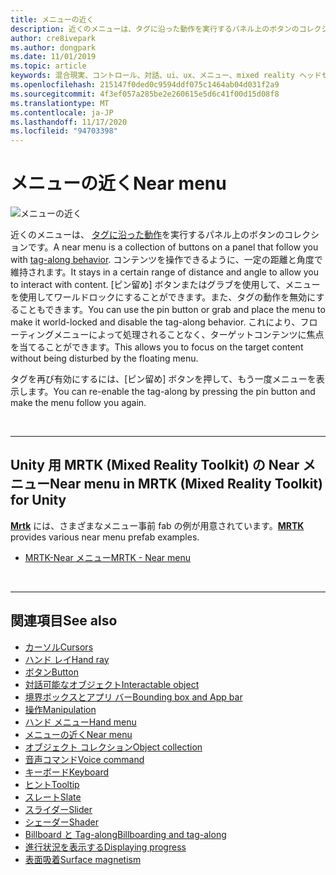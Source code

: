```yaml
---
title: メニューの近く
description: 近くのメニューは、タグに沿った動作を実行するパネル上のボタンのコレクションです。
author: cre8ivepark
ms.author: dongpark
ms.date: 11/01/2019
ms.topic: article
keywords: 混合現実、コントロール、対話、ui、ux、メニュー、mixed reality ヘッドセット、windows mixed reality ヘッドセット、仮想現実ヘッドセット、HoloLens、MRTK、Mixed Reality Toolkit
ms.openlocfilehash: 215147f0ded0c9594ddf075c1464ab04d031f2a9
ms.sourcegitcommit: 4f3ef057a285be2e260615e5d6c41f00d15d08f8
ms.translationtype: MT
ms.contentlocale: ja-JP
ms.lasthandoff: 11/17/2020
ms.locfileid: "94703398"
---
```

# <a name="near-menu"></a><span data-ttu-id="6a9ad-104">メニューの近く</span><span class="sxs-lookup"><span data-stu-id="6a9ad-104">Near menu</span></span>

![メニューの近く](images/UX_Hero_NearMenu.jpg)

<span data-ttu-id="6a9ad-106">近くのメニューは、 [タグに沿った動作](billboarding-and-tag-along.md#what-is-a-tag-along)を実行するパネル上のボタンのコレクションです。</span><span class="sxs-lookup"><span data-stu-id="6a9ad-106">A near menu is a collection of buttons on a panel that follow you with [tag-along behavior](billboarding-and-tag-along.md#what-is-a-tag-along).</span></span> <span data-ttu-id="6a9ad-107">コンテンツを操作できるように、一定の距離と角度で維持されます。</span><span class="sxs-lookup"><span data-stu-id="6a9ad-107">It stays in a certain range of distance and angle to allow you to interact with content.</span></span> <span data-ttu-id="6a9ad-108">[ピン留め] ボタンまたはグラブを使用して、メニューを使用してワールドロックにすることができます。また、タグの動作を無効にすることもできます。</span><span class="sxs-lookup"><span data-stu-id="6a9ad-108">You can use the pin button or grab and place the menu to make it world-locked and disable the tag-along behavior.</span></span> <span data-ttu-id="6a9ad-109">これにより、フローティングメニューによって処理されることなく、ターゲットコンテンツに焦点を当てることができます。</span><span class="sxs-lookup"><span data-stu-id="6a9ad-109">This allows you to focus on the target content without being disturbed by the floating menu.</span></span>

<span data-ttu-id="6a9ad-110">タグを再び有効にするには、[ピン留め] ボタンを押して、もう一度メニューを表示します。</span><span class="sxs-lookup"><span data-stu-id="6a9ad-110">You can re-enable the tag-along by pressing the pin button and make the menu follow you again.</span></span>

<br>

---

## <a name="near-menu-in-mrtk-mixed-reality-toolkit-for-unity"></a><span data-ttu-id="6a9ad-111">Unity 用 MRTK (Mixed Reality Toolkit) の Near メニュー</span><span class="sxs-lookup"><span data-stu-id="6a9ad-111">Near menu in MRTK (Mixed Reality Toolkit) for Unity</span></span>
<span data-ttu-id="6a9ad-112">**[Mrtk](https://github.com/Microsoft/MixedRealityToolkit-Unity)** には、さまざまなメニュー事前 fab の例が用意されています。</span><span class="sxs-lookup"><span data-stu-id="6a9ad-112">**[MRTK](https://github.com/Microsoft/MixedRealityToolkit-Unity)** provides various near menu prefab examples.</span></span>

* [<span data-ttu-id="6a9ad-113">MRTK-Near メニュー</span><span class="sxs-lookup"><span data-stu-id="6a9ad-113">MRTK - Near menu</span></span>](https://microsoft.github.io/MixedRealityToolkit-Unity/Documentation/README_NearMenu.html)


<br>

---


## <a name="see-also"></a><span data-ttu-id="6a9ad-114">関連項目</span><span class="sxs-lookup"><span data-stu-id="6a9ad-114">See also</span></span>

* [<span data-ttu-id="6a9ad-115">カーソル</span><span class="sxs-lookup"><span data-stu-id="6a9ad-115">Cursors</span></span>](cursors.md)
* [<span data-ttu-id="6a9ad-116">ハンド レイ</span><span class="sxs-lookup"><span data-stu-id="6a9ad-116">Hand ray</span></span>](point-and-commit.md)
* [<span data-ttu-id="6a9ad-117">ボタン</span><span class="sxs-lookup"><span data-stu-id="6a9ad-117">Button</span></span>](button.md)
* [<span data-ttu-id="6a9ad-118">対話可能なオブジェクト</span><span class="sxs-lookup"><span data-stu-id="6a9ad-118">Interactable object</span></span>](interactable-object.md)
* [<span data-ttu-id="6a9ad-119">境界ボックスとアプリ バー</span><span class="sxs-lookup"><span data-stu-id="6a9ad-119">Bounding box and App bar</span></span>](app-bar-and-bounding-box.md)
* [<span data-ttu-id="6a9ad-120">操作</span><span class="sxs-lookup"><span data-stu-id="6a9ad-120">Manipulation</span></span>](direct-manipulation.md)
* [<span data-ttu-id="6a9ad-121">ハンド メニュー</span><span class="sxs-lookup"><span data-stu-id="6a9ad-121">Hand menu</span></span>](hand-menu.md)
* [<span data-ttu-id="6a9ad-122">メニューの近く</span><span class="sxs-lookup"><span data-stu-id="6a9ad-122">Near menu</span></span>](near-menu.md)
* [<span data-ttu-id="6a9ad-123">オブジェクト コレクション</span><span class="sxs-lookup"><span data-stu-id="6a9ad-123">Object collection</span></span>](object-collection.md)
* [<span data-ttu-id="6a9ad-124">音声コマンド</span><span class="sxs-lookup"><span data-stu-id="6a9ad-124">Voice command</span></span>](voice-input.md)
* [<span data-ttu-id="6a9ad-125">キーボード</span><span class="sxs-lookup"><span data-stu-id="6a9ad-125">Keyboard</span></span>](keyboard.md)
* [<span data-ttu-id="6a9ad-126">ヒント</span><span class="sxs-lookup"><span data-stu-id="6a9ad-126">Tooltip</span></span>](tooltip.md)
* [<span data-ttu-id="6a9ad-127">スレート</span><span class="sxs-lookup"><span data-stu-id="6a9ad-127">Slate</span></span>](slate.md)
* [<span data-ttu-id="6a9ad-128">スライダー</span><span class="sxs-lookup"><span data-stu-id="6a9ad-128">Slider</span></span>](slider.md)
* [<span data-ttu-id="6a9ad-129">シェーダー</span><span class="sxs-lookup"><span data-stu-id="6a9ad-129">Shader</span></span>](shader.md)
* [<span data-ttu-id="6a9ad-130">Billboard と Tag-along</span><span class="sxs-lookup"><span data-stu-id="6a9ad-130">Billboarding and tag-along</span></span>](billboarding-and-tag-along.md)
* [<span data-ttu-id="6a9ad-131">進行状況を表示する</span><span class="sxs-lookup"><span data-stu-id="6a9ad-131">Displaying progress</span></span>](progress.md)
* [<span data-ttu-id="6a9ad-132">表面吸着</span><span class="sxs-lookup"><span data-stu-id="6a9ad-132">Surface magnetism</span></span>](surface-magnetism.md)
